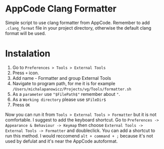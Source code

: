 # AppCode Clang Formatter
Simple script to use clang formatter from AppCode.
Remember to add `.clang_format` file in your project directory, otherwise the default clang format will be used.

# Instalation
1. Go to `Preferences > Tools > External Tools`
2. Press `+` icon.
3. Add name - Formatter and group External Tools
4. Navigate to program path, for me it is for example `/Users/michalapanowicz/Projects/vg/Tools/formatter.sh`
5. As a `parameter` use `"$FilePath$"` remember about `"`.
6. As a `Working directory` please use `$FileDir$`
7. Press `OK`

Now you can run it from `Tools > External Tools > Formatter` but it is not comfortable. I suggest to add the keyboard shortcut. Go to `Preferences -> Appearance & Behaviour -> Keymap` then choose `External Tools -> External Tools -> Formatter` and doubleclick. You can add a shortcut to run this method. I would reccomend `alt + command + ;` because it's not used by defulat and it's near the AppCode autoformat.
